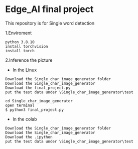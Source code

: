 # Edge_AI final project
This repository is for Single word detection


1.Enviroment
```
python 3.8.10
install torchvision
install torch
```
2.Inference the picture
* In the Linux
```
Download the Single_char_image_generator folder
Download the Single_char_image_generator
Download the final_project.py
put the test data under \Single_char_image_generator\test
```
```
cd Single_char_image_generator
open terminal
$ python3 final_project.py
```
* In the colab
```
Download the Single_char_image_generator folder
Download the Single_char_image_generator
Download the .ipython
put the test data under \Single_char_image_generator\test
```
